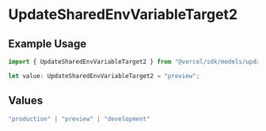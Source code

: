 # UpdateSharedEnvVariableTarget2

## Example Usage

```typescript
import { UpdateSharedEnvVariableTarget2 } from "@vercel/sdk/models/updatesharedenvvariableop.js";

let value: UpdateSharedEnvVariableTarget2 = "preview";
```

## Values

```typescript
"production" | "preview" | "development"
```